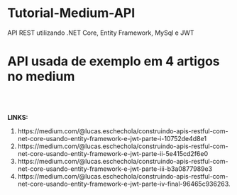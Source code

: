 # Tutorial-Medium-API
API REST utilizando .NET Core, Entity Framework, MySql e JWT<br>
<h1> API usada de exemplo em 4 artigos no medium </h1>

<br><br>

<strong>LINKS:</strong>

<ol>
  <li>https://medium.com/@lucas.eschechola/construindo-apis-restful-com-net-core-usando-entity-framework-e-jwt-parte-i-10752de4d8e1</li>
  <li>https://medium.com/@lucas.eschechola/construindo-apis-restful-com-net-core-usando-entity-framework-e-jwt-parte-ii-5e415cd2f6e0</li>
  <li>https://medium.com/@lucas.eschechola/construindo-apis-restful-com-net-core-usando-entity-framework-e-jwt-parte-iii-b3a0877989e3</li>
  <li>https://medium.com/@lucas.eschechola/construindo-apis-restful-com-net-core-usando-entity-framework-e-jwt-parte-iv-final-96465c936263.</li>
</ol>
